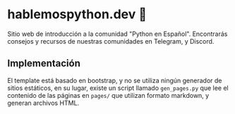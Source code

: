 # hablemospython.dev 🐍

Sitio web de introducción a la comunidad "Python en Español".
Encontrarás consejos y recursos de nuestras comunidades en Telegram,
y Discord.

## Implementación

El template está basado en bootstrap, y no se utiliza ningún generador de
sitios estáticos, en su lugar, existe un script llamado `gen_pages.py`
que lee el contenido de las páginas en `pages/` que utilizan formato
markdown, y generan archivos HTML.
